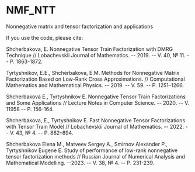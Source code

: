 # NMF_NTT
Nonnegative matrix and tensor factorization and applications

If you use the code, please cite:

Shcherbakova, E. Nonnegative Tensor Train Factorization with DMRG Technique //  Lobachevskii Journal of Mathematics. -- 2019. -- V. 40, № 11. -- P. 1863-1872.

Tyrtyshnikov, E.E., Shcherbakova, E.M. Methods for Nonnegative Matrix Factorization Based on Low-Rank Cross Approximations. //  Computational Mathematics and Mathematical Physics. -- 2019. -- V. 59. -- P. 1251–1266.

Shcherbakova E., Tyrtyshnikov E. Nonnegative Tensor Train Factorizations and Some Applications // Lecture Notes in Computer Science. -- 2020. -- V. 11958 -- P. 156-164.

Shcherbakova, E., Tyrtyshnikov E. Fast Nonnegative Tensor Factorizations with Tensor Train Model // Lobachevskii Journal of Mathematics. -- 2022. -- V. 43, № 4. -- P. 882–894.
 
Shcherbakova Elena M., Matveev Sergey A., Smirnov Alexander P., Tyrtyshnikov Eugene E. Study of performance of low-rank nonnegative tensor factorization methods // Russian Journal of Numerical Analysis and Mathematical Modelling. --2023. -- V. 38, № 4. -- P. 231-239.






